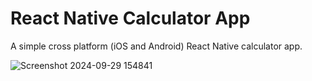 # React Native Calculator App
A simple cross platform (iOS and Android) React Native calculator app.

![Screenshot 2024-09-29 154841](https://github.com/user-attachments/assets/6db0225f-d57e-40d5-9de5-4f81328f6716)
